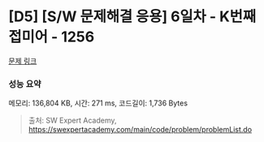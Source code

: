 # [D5] [S/W 문제해결 응용] 6일차 - K번째 접미어 - 1256 

[문제 링크](https://swexpertacademy.com/main/code/problem/problemDetail.do?contestProbId=AV18GHd6IskCFAZN) 

### 성능 요약

메모리: 136,804 KB, 시간: 271 ms, 코드길이: 1,736 Bytes



> 출처: SW Expert Academy, https://swexpertacademy.com/main/code/problem/problemList.do